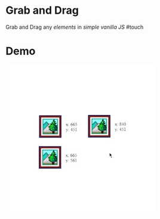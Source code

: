 # Grab and Drag
Grab and Drag any _elements_ in _simple vanilla JS_ #touch

# Demo
![](https://github.com/oliverstasa/drag-drop/blob/main/demo.gif)
